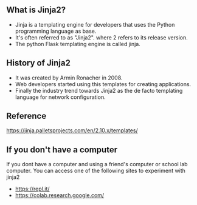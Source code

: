 ## What is Jinja2?
- Jinja is a templating engine for developers that uses the Python programming language as base.
- It's often referred to as "Jinja2". where 2 refers to its release version. 
- The python Flask templating engine is called jinja.

## History of Jinja2
- It was created by Armin Ronacher in 2008.
- Web developers started using this templates for creating applications.
- Finally the industry trend towards Jinja2 as the de facto templating language for network configuration.

## Reference
https://jinja.palletsprojects.com/en/2.10.x/templates/

## If you don't have a computer

If you dont have a computer and using a friend's computer or school lab computer. You can access one of the following sites to experiment with jinja2

- https://repl.it/
- https://colab.research.google.com/

